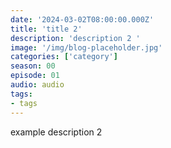 ```yaml
---
date: '2024-03-02T08:00:00.000Z'
title: 'title 2'
description: 'description 2 '
image: '/img/blog-placeholder.jpg'
categories: ['category']
season: 00
episode: 01
audio: audio
tags:
- tags
---
```


<p>example description 2</p>
